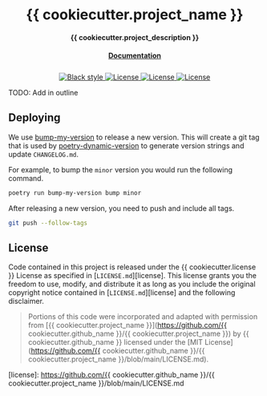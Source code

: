 <h1 align="center">{{ cookiecutter.project_name }}</h1>

<h4 align="center">{{ cookiecutter.project_description }}</h4>

<h4 align="center" style="padding-bottom: 0.5em;"><a href="https://{{ cookiecutter.github_name }}.github.io/{{ cookiecutter.project_name }}">Documentation</a></h4>

<p align="center">
  <a href="https://github.com/psf/black" target="_blank">
    <img src="https://img.shields.io/badge/code%20style-black-000000.svg" alt="Black style">
  </a>
  <a href="https://github.com/{{ cookiecutter.github_name }}/{{ cookiecutter.project_name }}/blob/main/.pre-commit-config.yaml" target="_blank">
    <img src="https://img.shields.io/badge/pre--commit-enabled-brightgreen?logo=pre-commit&logoColor=white" alt="License">
  </a>
  <a href="https://github.com/{{ cookiecutter.github_name }}/{{ cookiecutter.project_name }}/releases" target="_blank">
    <img src="https://img.shields.io/badge/%20%20%F0%9F%93%A6%F0%9F%9A%80-semantic--versions-e10079.svg" alt="License">
  </a>
  <a href="https://github.com/{{ cookiecutter.github_name }}/{{ cookiecutter.project_name }}/blob/main/LICENSE.md" target="_blank">
    <img src="https://img.shields.io/github/license/{{ cookiecutter.github_name }}/{{ cookiecutter.project_name }}" alt="License">
  </a>
</p>

TODO: Add in outline

## Deploying

We use [bump-my-version](https://github.com/callowayproject/bump-my-version) to release a new version.
This will create a git tag that is used by [poetry-dynamic-version](https://github.com/mtkennerly/poetry-dynamic-versioning) to generate version strings and update `CHANGELOG.md`.

For example, to bump the `minor` version you would run the following command.

```bash
poetry run bump-my-version bump minor
```

After releasing a new version, you need to push and include all tags.

```bash
git push --follow-tags
```

## License

Code contained in this project is released under the {{ cookiecutter.license }} License as specified in [`LICENSE.md`][license].
This license grants you the freedom to use, modify, and distribute it as long as you include the original copyright notice contained in [`LICENSE.md`][license] and the following disclaimer.

> Portions of this code were incorporated and adapted with permission from [{{ cookiecutter.project_name }}](https://github.com/{{ cookiecutter.github_name }}/{{ cookiecutter.project_name }}) by {{ cookiecutter.github_name }} licensed under the [MIT License](https://github.com/{{ cookiecutter.github_name }}/{{ cookiecutter.project_name }}/blob/main/LICENSE.md).

[license]: https://github.com/{{ cookiecutter.github_name }}/{{ cookiecutter.project_name }}/blob/main/LICENSE.md
